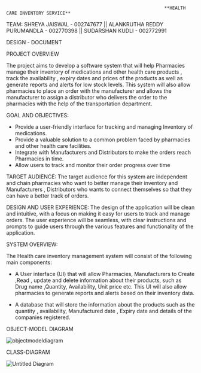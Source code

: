                                                                **HEALTH CARE INVENTORY SERVICE**
                                
                                
TEAM:
SHREYA JAISWAL - 002747677 ||
ALANKRUTHA REDDY PURUMANDLA - 002770398 ||
SUDARSHAN KUDLI - 002772991




DESIGN - DOCUMENT


PROJECT OVERVIEW 

 The project aims to develop a software system that will help Pharmacies manage their inventory of medications and other health care products , track the availability , expiry dates and prices of the products as well as generate reports and alerts for low stock levels. This system will also allow pharmacies to place an order with the manufacturer and allows the manufacturer to assign a distributor who delivers the order to the pharmacies with the help of the transportation department.


GOAL AND OBJECTIVES:
- Provide a user-friendly interface for tracking and managing Inventory of medications.
- Provide a valuable solution to a common problem faced by pharmacies and other health care facilities.
- Integrate with Manufacturers and Distributors to make the orders reach Pharmacies in time.
- Allow users to track and monitor their order progress over time



TARGET AUDIENCE:
The target audience for this system are independent  and chain pharmacies  who want to better manage their inventory and  Manufacturers , Distributors who wants to connect themselves so that they can have a better track of orders.



DESIGN AND USER EXPERIENCE:
The design of the application  will be clean and intuitive, with a focus on making it easy for users to track and manage orders. 
The user experience will be seamless, with clear instructions and prompts to guide users through the various features and functionality of the application.


SYSTEM OVERVIEW:

The Health care inventory management system will consist of the following main components:
- A User interface (UI) that will allow Pharmacies, Manufacturers  to Create ,Read , update and delete information about their products, such as Drug name ,Quantity, Availability, Unit price etc. This UI will also allow pharmacies to generate reports and alerts based on their inventory data.

- A database that will store the information about the products such as the quantity , availability, Manufactured date , Expiry date  and  details of the companies registered.








 
OBJECT-MODEL DIAGRAM

![objectmodeldiagram](https://user-images.githubusercontent.com/113366324/206957575-4d312497-010c-491c-9b26-dc01c60670dd.jpg)



CLASS-DIAGRAM

![Untitled Diagram](https://user-images.githubusercontent.com/113366324/206957596-377aba58-8a36-4d42-a592-1f69b54d5607.jpg)



